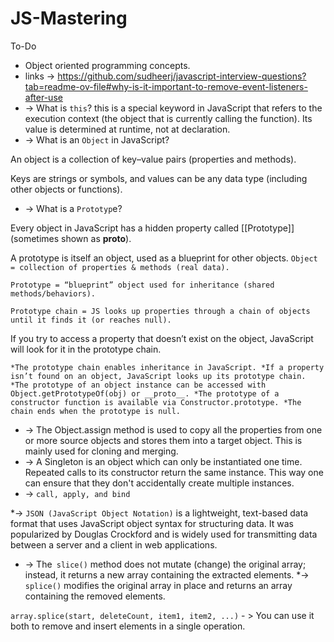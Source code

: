 # JS-Mastering
To-Do 
* Object oriented programming concepts.
* links -> https://github.com/sudheerj/javascript-interview-questions?tab=readme-ov-file#why-is-it-important-to-remove-event-listeners-after-use 
* -> What is `this`?
this is a special keyword in JavaScript that refers to the execution context (the object that is currently calling the function).
Its value is determined at runtime, not at declaration.
* -> What is an `Object` in JavaScript?

An object is a collection of key–value pairs (properties and methods).

Keys are strings or symbols, and values can be any data type (including other objects or functions).
* ->  What is a `Prototyp`e?

Every object in JavaScript has a hidden property called [[Prototype]] (sometimes shown as __proto__).

A prototype is itself an object, used as a blueprint for other objects.
`Object = collection of properties & methods (real data).`

`Prototype = “blueprint” object used for inheritance (shared methods/behaviors).`

`Prototype chain = JS looks up properties through a chain of objects until it finds it (or reaches null).`

If you try to access a property that doesn’t exist on the object, JavaScript will look for it in the prototype chain.

`*The prototype chain enables inheritance in JavaScript.
*If a property isn’t found on an object, JavaScript looks up its prototype chain.
*The prototype of an object instance can be accessed with Object.getPrototypeOf(obj) or __proto__.
*The prototype of a constructor function is available via Constructor.prototype.
*The chain ends when the prototype is null.`


* -> The Object.assign method is used to copy all the properties from one or more source objects and stores them into a target object. This is mainly used for cloning and merging.
* -> A Singleton is an object which can only be instantiated one time. Repeated calls to its constructor return the same instance. This way one can ensure that they don't accidentally create multiple instances.
* -> `call, apply, and bind`

*-> `JSON (JavaScript Object Notation)` is a lightweight, text-based data format that uses JavaScript object syntax for structuring data. It was popularized by Douglas Crockford and is widely used for transmitting data between a server and a client in web applications.
* -> The` slice()` method does not mutate (change) the original array; instead, it returns a new array containing the extracted elements.
*->  `splice()` modifies the original array in place and returns an array containing the removed elements.

`array.splice(start, deleteCount, item1, item2, ...)` - > You can use it both to remove and insert elements in a single operation.
